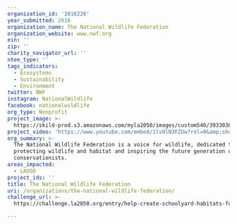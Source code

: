 ```yaml
---
organization_id: '2016226'
year_submitted: 2016
organization_name: The National Wildlife Federation
organization_website: www.nwf.org
ein: ''
zip: ''
charity_navigator_url: ''
ntee_type: ''
tags_indicators:
  - Ecosystems
  - Sustainability
  - Environment
twitter: NWF
instagram: NationalWildlife
facebook: nationalwildlife
org_type: Nonprofit
project_image: >-
  https://skild-prod.s3.amazonaws.com/myla2050/images/custom540/3933038065741-team90.jpg
project_video: 'https://www.youtube.com/embed/1lv9lN3FZUw?rel=0&amp;showinfo=0'
org_summary: >-
  The National Wildlife Federation is a voice for wildlife, dedicated to
  protecting wildlife and habitat and inspiring the future generation of
  conservationists.
areas_impacted:
  - LAUSD
project_ids: ''
title: The National Wildlife Federation
uri: /organizations/the-national-wildlife-federation/
challenge_url: >-
  https://challenge.la2050.org/entry/help-create-schoolyard-habitats-for-people-and-wildlife-in-la!

---
```


